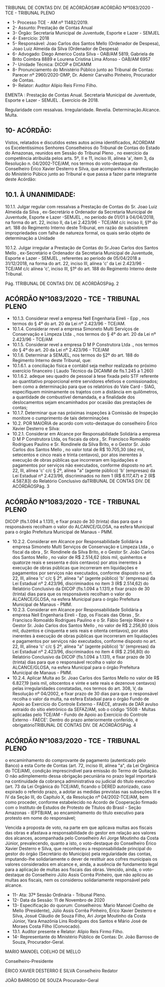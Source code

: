 TRIBUNAL DE CONTAS DIV. DE ACÓRDÃOS## ACÓRDÃO Nº1083/2020 - TCE - TRIBUNAL PLENO

- 1- Processo TCE - AM nº 11482/2019.
- 2- Assunto: Prestação de Contas Anual
- 3- Órgão: Secretaria Municipal de Juventude, Esporte e Lazer - SEMJEL
- 4- Exercício: 2018
- 5- Responsável: Joao  Carlos  dos  Santos  Mello  (Ordenador  de  Despesa),  Joao  Luiz Almeida da Silva (Ordenador de Despesa)
- 6- Advogado: Diego Americo Costa Silva - OAB/AM 5819, Gabriela de Brito Coimbra 8889 e Lourena Cristina Lima Afonso - OAB/AM 6957
- 7- Unidade Técnica: DICOP e DICAMM
- 8- Pronunciamento  do  Ministério  Público  junto  ao  Tribunal  de  Contas: Parecer  nº 2960/2020-DMP, Dr. Ademir Carvalho Pinheiro, Procurador de Contas.
- 9- Relator: Auditor Alípio Reis Firmo Filho.

EMENTA :  Prestação  de  Contas  Anual.  Secretaria Municipal de Juventude, Esporte e Lazer - SEMJEL . Exercício de 2018.

Regularidade com ressalvas. Irregularidade. Revelia. Determinação.Alcance. Multa.

## 10-  ACÓRDÃO:

Vistos, relatados e discutidos estes autos acima identificados, ACORDAM os Excelentíssimos Senhores Conselheiros do Tribunal de Contas do Estado do Amazonas, reunidos em Sessão do Tribunal Pleno , no exercício da competência atribuída pelos arts. 5º, II e 11, inciso III, alínea 'a', item 3, da Resolução n. 04/2002-TCE/AM, nos termos do voto-destaque do Conselheiro Érico Xavier Desterro e Silva, que  acompanhou  a manifestação do Ministério Púbico junto ao Tribunal e que passa a fazer parte integrante deste Acórdão:

## 10.1. À UNANIMIDADE:

10.1.1.  Julgar regular com ressalvas a Prestação de Contas do Sr. Joao  Luiz  Almeida  da  Silva , ex-Secretário  e  Ordenador  da Secretaria Municipal de Juventude, Esporte e Lazer -SEMJEL , no período de 01/01 à 04/04/2018, na forma do art. 22, inciso II, da Lei 2.423/96 - TCE/AM c/c inciso II, §1º do art. 188 do Regimento  Interno  deste  Tribunal,  em  razão  de  subsistirem impropriedades  com  falha  de  natureza  formal,  os  quais  serão objeto de determinação a Unidade

10.1.2.  Julgar  irregular a  Prestação  de  Contas  do Sr.Joao  Carlos dos  Santos  Mello , ex-Secretário  e  Ordenador  da Secretaria Municipal de Juventude, Esporte e Lazer - SEMJEL , referentes ao período de 05/04/2018 a 31/12/2018, na forma do art. 22, inciso III, alínea 'c' da Lei 2.423/96 - TCE/AM c/c alínea 'c', inciso III, §1º do art. 188 do Regimento Interno deste Tribunal.

Pág. 1TRIBUNAL DE CONTAS DIV. DE ACÓRDÃOSPág. 2

## ACÓRDÃO Nº1083/2020 - TCE - TRIBUNAL PLENO

- 10.1.3.  Considerar revel a empresa Nell Engenharia Eireli - Epp , nos termos do § 4º do art. 20 da Lei nº 2.423/96 - TCE/AM.
- 10.1.4.  Considerar  revel a  empresa Simoneto  Multi  Serviços  de Conservação e Limpeza Ltda ., nos termos do § 4º do art. 20 da Lei nº 2.423/96 - TCE/AM
- 10.1.5.  Considerar  revel a empresa D  M  P  Construtora  Ltda ., nos termos do § 4º do art. 20 da Lei nº 2.423/96 - TCE/AM
- 10.1.6.  Determinar à  SEMJEL, nos  termos  do  §2º  do  art.  188  do Regimento Interno deste Tribunal, que:
- 10.1.6.1. a  conciliação  física  e  contábil  seja  melhor  realizada  no próximo exercício financeiro ( Laudo Técnico da DICAMM de fls.1.245 a 1.260)
- 10.1.6.2. adeque seu quadro de pessoal à tese fixada pelo STF referente ao quantitativo proporcional entre servidores efetivos e comissionados; bem como a determinação para que  os  relatórios  do  Vale  Card  -  SIAG,  especifiquem minimamente os trajetos com a distância em quilômetros, a quantidade de combustível demandada, e a finalidade dos deslocamentos sejam encaminhados por ocasião das prestações de contas;
- 10.1.7.  Determinar que  nas  próximas  inspeções  à Comissão  de Inspeção monitore o cumprimento de tais determinações
- 10.2. POR MAIORIA de acordo com voto-destaque do conselheiro Érico Xavier Desterro e Silva:
- 10.2.1.  Considerar em Alcance por Responsabilidade Solidária a empresa D M P Construtora Ltda, os fiscais da obra , Sr. Francisco Romoaldo Rodrigues Paulino e Sr. Rondinele da Silva Brito, e  o  Gestor Sr. João Carlos dos Santos Mello , no valor total de R$ 10.705,30 (dez mil, setecentos e cinco reais e trinta centavos), por atos inerentes à execução de obras públicas que incorreram em liquidações e pagamentos por serviços não executados, conforme disposto no art.  22,  III,  alínea  'c'  c/c  §  2º,  alínea  "a"  (agente  público)  'b' (empresas) da Lei Estadual nº 2.423/96, discriminados no item 1 (R$  6.117,47)  e  2 (R$  4.587,83)  do  Relatório  Conclusivo  daTRIBUNAL DE CONTAS DIV. DE ACÓRDÃOSPág. 3

## ACÓRDÃO Nº1083/2020 - TCE - TRIBUNAL PLENO

DICOP (fls.1.094 a 1.131), e fixar prazo de 30 (trinta) dias para que o responsáveis recolham o valor do ALCANCE/GLOSA, na esfera Municipal para o órgão Prefeitura Municipal de Manaus - PMM.

- 10.2.2.  Considerar em Alcance por Responsabilidade Solidária a empresa Simoneto Multi Serviços de Conservação e Limpeza Ltda , o fiscal da obra , Sr. Rondinele da Silva Brito, e o Gestor Sr. João Carlos dos Santos Mello , no valor de R$ 2.514,62 (dois mil, quinhentos e quatorze reais e sessenta e dois centavos) por atos inerentes à execução de obras públicas que incorreram em  liquidações e pagamentos  por  serviços  não executados, conforme disposto no art. 22, III, alínea 'c' c/c § 2º, alínea  "a"  (agente  público)  'b'  (empresas)  da  Lei  Estadual  nº 2.423/96,  discriminados  no  item  3 (R$  2.514,62)  do  Relatório Conclusivo da DICOP (fls.1.094 a 1.131),e fixar prazo de 30 (trinta) dias para que os responsáveis recolham o valor do ALCANCE/GLOSA, na esfera Municipal para o órgão Prefeitura Municipal de Manaus - PMM.
- 10.2.3.  Considerar em Alcance por Responsabilidade Solidária a empresa Nell Engenharia Eireli - Epp, os Fiscais das Obras , Sr. Francisco Romoaldo Rodrigues Paulino e o Sr. Fábio Serejo Ribeir e o Gestor Sr. João Carlos dos Santos Mello , no valor de R$  2.256,80 (dois  mil,  duzentos  e  cinquenta  e  seis  reais  e oitenta  centavos), por  atos  inerentes  à  execução  de  obras públicas que  incorreram em  liquidações e pagamentos  por serviços não executados, conforme disposto no art. 22, III, alínea 'c'  c/c  §  2º,  alínea  "a"  (agente  público)  'b'  (empresas)  da  Lei Estadual nº 2.423/96, discriminados no item 4 (R$ 2.256,80) do Relatório Conclusivo da DICOP (fls.1.094 a 1.131), e fixar prazo de  30  (trinta)  dias  para  que  o  responsável  recolha  o  valor  do ALCANCE/GLOSA, na esfera Municipal para o órgão Prefeitura Municipal de Manaus - PMM.
- 10.2.4.  Aplicar Multa ao Sr. Joao Carlos dos Santos Mello no valor de R$  6.827,19 (seis mil, oitocentos  e  vinte e sete  reais e dezenove centavos) pelas irregularidades constatadas, nos termos do art. 308, V, da Resolução nº 04/2002, e fixar prazo de 30 dias para que o responsável recolha o valor da multa, na esfera Estadual para o órgão Fundo de Apoio ao Exercício do Controle Externo  -  FAECE,  através  de  DAR  avulso  extraído  do  sítio eletrônico da SEFAZ/AM, sob o código '5508 - Multas aplicadas pelo TCE/AM - Fundo de Apoio ao Exercício do Controle Externo - FAECE'. Dentro do prazo anteriormente conferido, é obrigatórioTRIBUNAL DE CONTAS DIV. DE ACÓRDÃOSPág. 4

## ACÓRDÃO Nº1083/2020 - TCE - TRIBUNAL PLENO

o encaminhamento do comprovante de pagamento (autenticado pelo Banco) a esta Corte de Contas (art. 72, inciso III, alínea "a", da  Lei  Orgânica  do  TCE/AM),  condição  imprescindível  para emissão  do  Termo  de  Quitação.  O  não  adimplemento  dessa obrigação pecuniária no prazo legal importará na continuidade da cobrança administrativa ou judicial do título executivo (art. 73 da Lei  Orgânica  do  TCE/AM),  ficando  o  DERED  autorizado,  caso expirado  o  referido  prazo,  a  adotar  as  medidas  previstas  nas subseções III e IV da Seção III, do Capítulo X, da Resolução nº 04/2002-TCE/AM, bem como proceder, conforme estabelecido no Acordo  de  Cooperação  firmado  com  o  Instituto  de  Estudos  de Protesto de Títulos do Brasil - Seção Amazonas - IEPTB/AM, ao encaminhamento do título executivo para protesto em nome do responsável;

Vencida a proposta de voto, na parte em que aplicava multas aos fiscais das obras  e  afastava  a  responsabilidade  do  gestor  em  relação  aos  valores  dos  alcances, acompanhada pelo Conselheiro Ari Jorge Moutinho da Costa Júnior, prevalecendo, quanto a isto, o voto-destaque do Conselheiro Érico Xavier Desterro e Silva, que reconheceu a responsabilidade principal do gestor do órgão (Secretário do Município) pela regularidade das  contas,  imputando-lhe  solidariamente  o  dever  de  restituir  aos  cofres  municipais  os valores considerados em alcance e, ainda, a ausência de fundamento legal para a aplicação de multas aos fiscais das obras. Vencido, ainda, o voto-destaque do Conselheiro Júlio Assis Corrêa Pinheiro, que não aplicou as multas aos fiscais, nem os considerou solidariamente responsável pelo alcance.

- 11-  Ata: 37ª Sessão Ordinária - Tribunal Pleno.
- 12-  Data da Sessão: 11 de Novembro de 2020
- 13-  Especificação do quorum: Conselheiros: Mario Manoel Coelho de Mello (Presidente), Júlio Assis Corrêa Pinheiro, Érico Xavier Desterro e Silva, Josué Cláudio de Souza Filho, Ari Jorge Moutinho da Costa Júnior, Yara Amazônia Lins Rodrigues dos Santos e Mário José de Moraes Costa Filho (Convocado).
- 13.1. Auditor presente e Relator: Alípio Reis Firmo Filho.
- 14-  Representante  do  Ministério  Público  de  Contas: Dr. João  Barroso  de  Souza, Procurador-Geral.

MARIO MANOEL COELHO DE MELLO

Conselheiro-Presidente

ÉRICO XAVIER DESTERRO E SILVA Conselheiro Redator

JOÃO BARROSO DE SOUZA Procurador-Geral